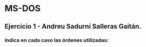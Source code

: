# MS-DOS
## Ejercicio 1 - Andreu Sadurní Salleras Gaitán.

### Indica en cada caso las órdenes utilizadas:
